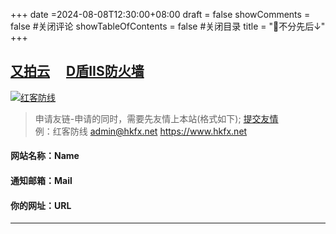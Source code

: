 +++
date =2024-08-08T12:30:00+08:00
draft = false
showComments = false        #关闭评论
showTableOfContents = false #关闭目录
title = "🤝不分先后↓"
+++


[又拍云](https://console.upyun.com/login/ "又拍云")　
[D盾IIS防火墙](https://d99net.net/ "D盾IIS防火墙")　
---
[![红客防线](/logo.gif "红客防线")](https://hkfx.net)
>申请友链-申请的同时，需要先友情上本站(格式如下); [提交友情](/feedback '友情链接申请')  
例：红客防线 admin@hkfx.net https://www.hkfx.net

#### 网站名称：Name  
#### 通知邮箱：Mail 
#### 你的网址：URL 
---